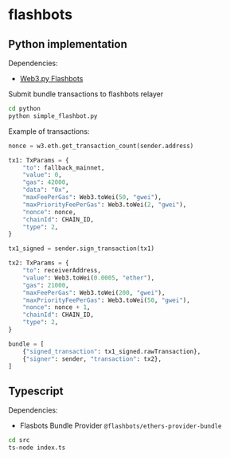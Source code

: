 # flashbots

## Python implementation

Dependencies:

- [Web3.py Flashbots](https://github.com/flashbots/web3-flashbots)

Submit bundle transactions to flashbots relayer

```zsh
cd python
python simple_flashbot.py
```

Example of transactions:

```python
nonce = w3.eth.get_transaction_count(sender.address)

tx1: TxParams = {
    "to": fallback_mainnet,
    "value": 0,
    "gas": 42000,
    "data": "0x",
    "maxFeePerGas": Web3.toWei(50, "gwei"),
    "maxPriorityFeePerGas": Web3.toWei(2, "gwei"),
    "nonce": nonce,
    "chainId": CHAIN_ID,
    "type": 2,
}

tx1_signed = sender.sign_transaction(tx1)

tx2: TxParams = {
    "to": receiverAddress,
    "value": Web3.toWei(0.0005, "ether"),
    "gas": 21000,
    "maxFeePerGas": Web3.toWei(200, "gwei"),
    "maxPriorityFeePerGas": Web3.toWei(50, "gwei"),
    "nonce": nonce + 1,
    "chainId": CHAIN_ID,
    "type": 2,
}

bundle = [
    {"signed_transaction": tx1_signed.rawTransaction},
    {"signer": sender, "transaction": tx2},
]
```

## Typescript

Dependencies:

- Flasbots Bundle Provider `@flashbots/ethers-provider-bundle`

```zsh
cd src
ts-node index.ts
```
